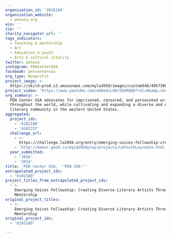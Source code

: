 ```yaml
---
organization_id: '2016168'
organization_website:
  - penusa.org
ein: ''
zip: ''
charity_navigator_url: ''
tags_indicators:
  - Teaching & mentorship
  - Art
  - Education & youth
  - Arts & cultural vitality
twitter: penusa
instagram: PENCenterUSA
facebook: pencenterusa
org_type: Nonprofit
project_image: >-
  https://skild-prod.s3.amazonaws.com/myla2050/images/custom540/4957308744741-team88.jpg
project_video: 'https://www.youtube.com/embed/L9QrXSUROQ0?rel=0&amp;showinfo=0'
org_summary: >-
  PEN Center USA advocates for imprisoned, censored, and persecuted writers
  throughout the world, while cultivating and expanding a diverse and engaged
  literary community in the western United States.
aggregated:
  project_ids:
    - '6102180'
    - '4102237'
  challenge_url:
    - >-
      https://challenge.la2050.org/entry/emerging-voices-fellowship-creating-diverse-literary-artists-through-mentorship
    - 'http://maker.good.is/myLA2050play/projects/LAYouthLaureate.html'
  year_submitted:
    - '2016'
    - '2014'
title: 'PEN Center USA, ''PEN USA'''
extrapolated_project_ids:
  - '6102180'
project_titles_from_extrapolated_project_ids:
  - >-
    Emerging Voices Fellowship: Creating Diverse Literary Artists Through
    Mentorship
original_project_titles:
  - >-
    Emerging Voices Fellowship: Creating Diverse Literary Artists Through
    Mentorship
original_project_ids:
  - '6102180'

---
```


